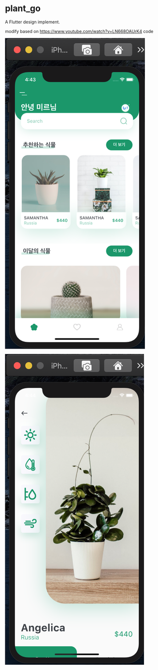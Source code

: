 # plant_go

A Flutter design implement.

modify based on https://www.youtube.com/watch?v=LN668OAUrK4 code


![plant0](screen_shot/1.png)

![plant1](screen_shot/2.png)
